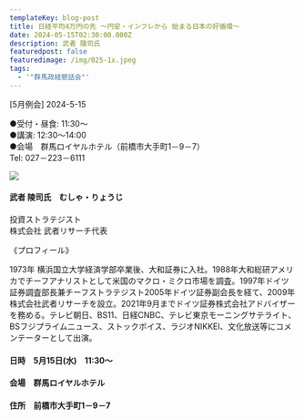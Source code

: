 ```yaml
---
templateKey: blog-post
title: 日経平均4万円の先 ～円安・インフレから 始まる日本の好循環～
date: 2024-05-15T02:30:00.000Z
description: 武者 陵司氏
featuredpost: false
featuredimage: /img/025-1x.jpeg
tags:
  - '"群馬政経懇話会"'
---
```

\[5月例会] 2024-5-15

●受付・昼食: 11:30〜\
●講演: 12:30〜14:00\
●会場　群馬ロイヤルホテル（前橋市大手町1－9－7）\
Tel: 027－223－6111

![](/img/025-1x.jpeg)

#### 武者 陵司氏　むしゃ・りょうじ

投資ストラテジスト\
株式会社 武者リサーチ代表

《プロフィール》

1973年 横浜国立大学経済学部卒業後、大和証券に入社。1988年大和総研アメリカでチーフアナリストとして米国のマクロ・ミクロ市場を調査。1997年ドイツ証券調査部長兼チーフストラテジスト2005年ドイツ証券副会長を経て、2009年株式会社武者リサーチを設立。2021年9月までドイツ証券株式会社アドバイザーを務める。テレビ朝日、BS11、日経CNBC、テレビ東京モーニングサテライト、BSフジプライムニュース、ストックボイス、ラジオNIKKEI、文化放送等にコメンテーターとして出演。

#### 日時　5月15日(水)　11:30〜

#### 会場　群馬ロイヤルホテル

#### 住所　前橋市大手町1－9－7